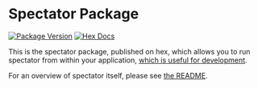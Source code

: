 # Spectator Package

[![Package Version](https://img.shields.io/hexpm/v/spectator)](https://hex.pm/packages/spectator)
[![Hex Docs](https://img.shields.io/badge/hex-docs-ffaff3)](https://hexdocs.pm/spectator/)

This is the spectator package, published on hex, which allows you to run spectator from within your application, [which is useful for development](https://github.com/JonasGruenwald/spectator/blob/main/README.md#use-spectator-in-development).

For an overview of spectator itself, please see [the README](https://github.com/JonasGruenwald/spectator/blob/main/README.md).
